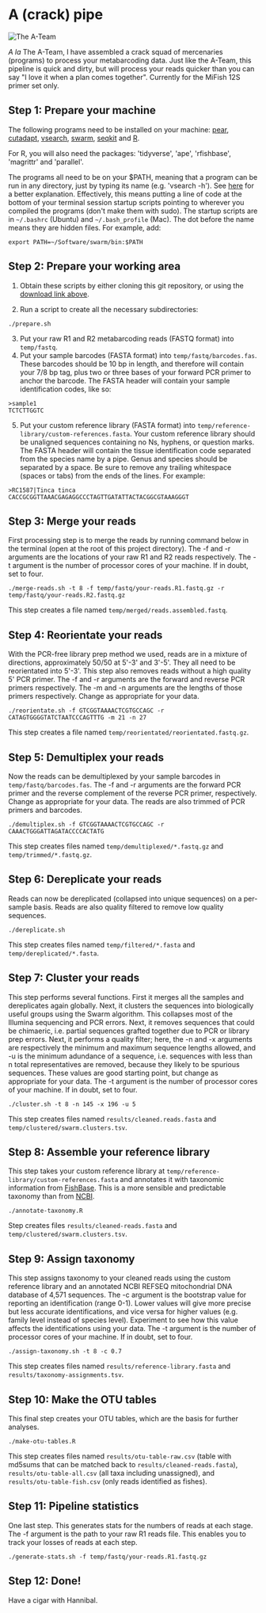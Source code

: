 # A (crack) pipe

![The A-Team](https://upload.wikimedia.org/wikipedia/en/9/93/Ateam.jpg)

*A la* The A-Team, I have assembled a crack squad of mercenaries (programs) to process your metabarcoding data. Just like the A-Team, this pipeline is quick and dirty, but will process your reads quicker than you can say "I love it when a plan comes together". Currently for the MiFish 12S primer set only.


## Step 1: Prepare your machine

The following programs need to be installed on your machine: [pear](https://www.h-its.org/downloads/pear-academic/), [cutadapt](https://cutadapt.readthedocs.io/en/stable/index.html), [vsearch](https://github.com/torognes/vsearch), [swarm](https://github.com/torognes/swarm), [seqkit](https://github.com/shenwei356/seqkit) and [R](https://cran.r-project.org/). 

For R, you will also need the packages: 'tidyverse', 'ape', 'rfishbase', 'magrittr' and 'parallel'.

The programs all need to be on your $PATH, meaning that a program can be run in any directory, just by typing its name (e.g. 'vsearch -h'). See [here](https://opensource.com/article/17/6/set-path-linux) for a better explanation. Effectively, this means putting a line of code at the bottom of your terminal session startup scripts pointing to wherever you compiled the programs (don't make them with sudo). The startup scripts are in `~/.bashrc` (Ubuntu) and `~/.bash_profile` (Mac). The dot before the name means they are hidden files. For example, add:

```
export PATH=~/Software/swarm/bin:$PATH
```


## Step 2: Prepare your working area

1. Obtain these scripts by either cloning this git repository, or using the [download link above](https://github.com/boopsboops/crack-pipe/archive/master.zip).

2. Run a script to create all the necessary subdirectories:

```
./prepare.sh
```

3. Put your raw R1 and R2 metabarcoding reads (FASTQ format) into `temp/fastq`.  
4. Put your sample barcodes (FASTA format) into `temp/fastq/barcodes.fas`. These barcodes should be 10 bp in length, and therefore will contain your 7/8 bp tag, plus two or three bases of your forward PCR primer to anchor the barcode. The FASTA header will contain your sample identification codes, like so:

```
>sample1
TCTCTTGGTC
```

5. Put your custom reference library (FASTA format) into `temp/reference-library/custom-references.fasta`. Your custom reference library should be unaligned sequences containing no Ns, hyphens, or question marks. The FASTA header will contain the tissue identification code separated from the species name by a pipe. Genus and species should be separated by a space. Be sure to remove any trailing whitespace (spaces or tabs) from the ends of the lines. For example:

```
>RC1587|Tinca tinca
CACCGCGGTTAAACGAGAGGCCCTAGTTGATATTACTACGGCGTAAAGGGT
```


## Step 3: Merge your reads

First processing step is to merge the reads by running command below in the terminal (open at the root of this project directory). The -f and -r arguments are the locations of your raw R1 and R2 reads respectively. The -t argument is the number of processor cores of your machine. If in doubt, set to four.

```
./merge-reads.sh -t 8 -f temp/fastq/your-reads.R1.fastq.gz -r temp/fastq/your-reads.R2.fastq.gz
```

This step creates a file named `temp/merged/reads.assembled.fastq`.


## Step 4: Reorientate your reads

With the PCR-free library prep method we used, reads are in a mixture of directions, approximately 50/50 at 5'-3' and 3'-5'. They all need to be reorientated into 5'-3'. This step also removes reads without a high quality 5' PCR primer. The -f and -r arguments are the forward and reverse PCR primers respectively. The -m and -n arguments are the lengths of those primers respectively. Change as appropriate for your data.

```
./reorientate.sh -f GTCGGTAAAACTCGTGCCAGC -r CATAGTGGGGTATCTAATCCCAGTTTG -m 21 -n 27
```

This step creates a file named `temp/reorientated/reorientated.fastq.gz`.


## Step 5: Demultiplex your reads

Now the reads can be demultiplexed by your sample barcodes in `temp/fastq/barcodes.fas`. The -f and -r arguments are the forward PCR primer and the reverse complement of the reverse PCR primer, respectively. Change as appropriate for your data. The reads are also trimmed of PCR primers and barcodes.

```
./demultiplex.sh -f GTCGGTAAAACTCGTGCCAGC -r CAAACTGGGATTAGATACCCCACTATG
```

This step creates files named `temp/demultiplexed/*.fastq.gz` and `temp/trimmed/*.fastq.gz`.


## Step 6: Dereplicate your reads

Reads can now be dereplicated (collapsed into unique sequences) on a per-sample basis. Reads are also quality filtered to remove low quality sequences.

```
./dereplicate.sh
```

This step creates files named `temp/filtered/*.fasta` and `temp/dereplicated/*.fasta`.


## Step 7: Cluster your reads

This step performs several functions. First it merges all the samples and dereplicates again globally. Next, it clusters the sequences into biologically useful groups using the Swarm algorithm. This collapses most of the Illumina sequencing and PCR errors. Next, it removes sequences that could be chimaeric, i.e. partial sequences grafted together due to PCR or library prep errors. Next, it performs a quality filter; here, the -n and -x arguments are respectively the minimum and maximum sequence lengths allowed, and -u is the minimum adundance of a sequence, i.e. sequences with less than n total representatives are removed, because they likely to be spurious sequences. These values are good starting point, but change as appropriate for your data. The -t argument is the number of processor cores of your machine. If in doubt, set to four.

```
./cluster.sh -t 8 -n 145 -x 196 -u 5
```

This step creates files named `results/cleaned.reads.fasta` and `temp/clustered/swarm.clusters.tsv`.


## Step 8: Assemble your reference library

This step takes your custom reference library at `temp/reference-library/custom-references.fasta` and annotates it with taxonomic information from [FishBase](https://www.fishbase.se/search.php). This is a more sensible and predictable taxonomy than from [NCBI](https://www.ncbi.nlm.nih.gov/taxonomy).

```
./annotate-taxonomy.R
```

Step creates files `results/cleaned-reads.fasta` and `temp/clustered/swarm.clusters.tsv`.


## Step 9: Assign taxonomy

This step assigns taxonomy to your cleaned reads using the custom reference library and an annotated NCBI REFSEQ mitochondrial DNA database of 4,571 sequences. The -c argument is the bootstrap value for reporting an identification (range 0-1). Lower values will give more precise but less accurate identifications, and vice versa for higher values (e.g. family level instead of species level). Experiment to see how this value affects the identifications using your data. The -t argument is the number of processor cores of your machine. If in doubt, set to four.

```
./assign-taxonomy.sh -t 8 -c 0.7
```

This step creates files named `results/reference-library.fasta` and `results/taxonomy-assignments.tsv`.


## Step 10: Make the OTU tables

This final step creates your OTU tables, which are the basis for further analyses. 

```
./make-otu-tables.R
```

This step creates files named `results/otu-table-raw.csv` (table with md5sums that can be matched back to `results/cleaned-reads.fasta`), `results/otu-table-all.csv` (all taxa including unassigned), and `results/otu-table-fish.csv` (only  reads identified as fishes).


## Step 11: Pipeline statistics

One last step. This generates stats for the numbers of reads at each stage. The -f argument is the path to your raw R1 reads file. This enables you to track your losses of reads at each step.

```
./generate-stats.sh -f temp/fastq/your-reads.R1.fastq.gz
```


## Step 12: Done!

Have a cigar with Hannibal.